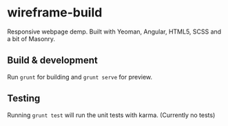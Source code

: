 # wireframe-build

Responsive webpage demp. Built with Yeoman, Angular, HTML5, SCSS and a bit of Masonry.

## Build & development

Run `grunt` for building and `grunt serve` for preview.

## Testing

Running `grunt test` will run the unit tests with karma. (Currently no tests)